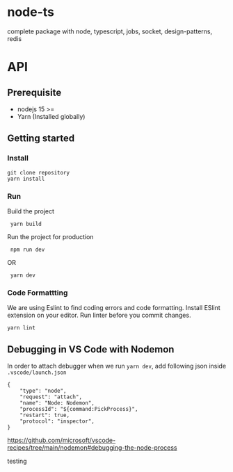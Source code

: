 # node-ts

complete package with node, typescript, jobs, socket, design-patterns, redis

# API

## Prerequisite

- nodejs 15 >=
- Yarn (Installed globally)

## Getting started

### Install

```
git clone repository
yarn install
```

### Run

Build the project

```
 yarn build
```

Run the project for production

```
 npm run dev
```

OR

```
 yarn dev
```

### Code Formattting

We are using Eslint to find coding errors and code formatting. Install ESlint extension on your editor.
Run linter before you commit changes.

```
yarn lint
```

## Debugging in VS Code with Nodemon

In order to attach debugger when we run `yarn dev`, add following json inside `.vscode/launch.json`

```
{
    "type": "node",
    "request": "attach",
    "name": "Node: Nodemon",
    "processId": "${command:PickProcess}",
    "restart": true,
    "protocol": "inspector",
}
```

https://github.com/microsoft/vscode-recipes/tree/main/nodemon#debugging-the-node-process

testing
